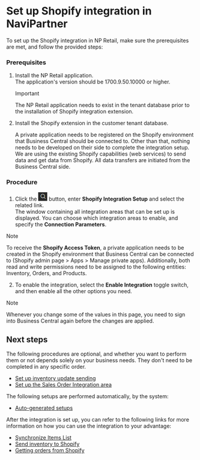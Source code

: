 # Set up Shopify integration in NaviPartner

To set up the Shopify integration in NP Retail, make sure the prerequisites are met, and follow the provided steps:

### Prerequisites

1. Install the NP Retail application.                   
   The application's version should be 1700.9.50.10000 or higher.   
   >[!Important]
   >The NP Retail application needs to exist in the tenant database prior to the installation of Shopify integration extension.
2. Install the Shopify extension in the customer tenant database.      

   A private application needs to be registered on the Shopify environment that Business Central should be connected to. Other than that, nothing needs to be developed on their side to complete the integration setup. We are using the existing Shopify capabilities (web services) to send data and get data from Shopify. All data transfers are initiated from the Business Central side.

### Procedure

1. Click the ![Lightbulb that opens the Tell Me feature](../../../images/Icons/Lightbulb_icon.png "Tell Me what you want to do") button, enter **Shopify Integration Setup** and select the related link.      
   The window containing all integration areas that can be set up is displayed. You can choose which integration areas to enable, and specify the **Connection Parameters**.   

> [!Note]
> To receive the **Shopify Access Token**, a private application needs to be created in the Shopify environment that Business Central can be connected to (Shopify admin page > Apps > Manage private apps). Additionally, both read and write permissions need to be assigned to the following entities: Inventory, Orders, and Products.

2. To enable the integration, select the **Enable Integration** toggle switch, and then enable all the other options you need.   

> [!Note]
> Whenever you change some of the values in this page, you need to sign into Business Central again before the changes are applied.

## Next steps

The following procedures are optional, and whether you want to perform them or not depends solely on your business needs. They don't need to be completed in any specific order.

- [Set up inventory update sending](./inventoryupdates.md)
- [Set up the Sales Order Integration area](./salesordersetup.md)

The following setups are performed automatically, by the system: 

- [Auto-generated setups](autogeneratedsetups.md)

After the integration is set up, you can refer to the following links for more information on how you can use the integration to your advantage:

- [Synchronize Items List](./syncitemslist.md)
- [Send inventory to Shopify](./sending_inventory.md)
- [Getting orders from Shopify](./getting_orders.md)